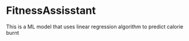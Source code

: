 # FitnessAssisstant
This is a ML model that uses linear regression algorithm to predict calorie burnt
